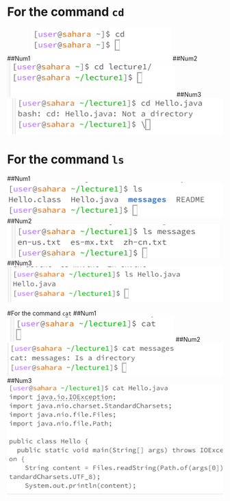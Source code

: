 # For the command `cd`
##Num1
![Image](screenshot1.png)
##Num2
![Image](screenshot2.png)
##Num3
![Image](screenshot3.png)

# For the command `ls`
##Num1
![Image](screenshot4.png)
##Num2
![Image](screenshot5.png)
##Num3
![Image](screenshot6.png)

#For the command `cat`
##Num1
![Image](screenshot7.png)
##Num2
![Image](screenshot8.png)
##Num3
![Image](screenshot9.png)
